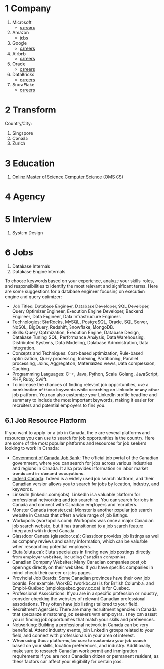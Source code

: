 
# 1 Company

1. Microsoft
    * [careers](https://careers.microsoft.com/us/en)
1. Amazon
    * [jobs](https://www.amazon.jobs/us/jobs/)
1. Google
    * [careers](https://careers.google.com/jobs/results/)
1. Airbnb
    * [careers](https://careers.airbnb.com/)
1. Oracle
    * [careers](https://www.oracle.com/corporate/careers/)
1. DataBricks
    * [careers](https://www.databricks.com/company/careers)
1. SnowFlake
    * [careers](https://careers.snowflake.com/us/en)

# 2 Transform

Country/City:

1. Singapore
1. Canada
1. Zurich

# 3 Education

1. [Online Master of Science Computer Science (OMS CS)](https://omscs.gatech.edu/)

# 4 Agency

# 5 Interview

1. System Design

# 6 Jobs

1. Database Internals
1. Database Engine Internals

To choose keywords based on your experience, analyze your skills, roles, and responsibilities to identify the most relevant and significant terms. Here are some suggestions for a database engineer focusing on execution engine and query optimizer:

* Job Titles: Database Engineer, Database Developer, SQL Developer, Query Optimizer Engineer, Execution Engine Developer, Backend Engineer, Data Engineer, Data Infrastructure Engineer.
* Technologies: StarRocks, MySQL, PostgreSQL, Oracle, SQL Server, NoSQL, BigQuery, Redshift, Snowflake, MongoDB.
* Skills: Query Optimization, Execution Engine, Database Design, Database Tuning, SQL, Performance Analysis, Data Warehousing, Distributed Systems, Data Modeling, Database Administration, Data Integration.
* Concepts and Techniques: Cost-based optimization, Rule-based optimization, Query processing, Indexing, Partitioning, Parallel processing, Joins, Aggregation, Materialized views, Data compression, Caching.
* Programming Languages: C++, Java, Python, Scala, Golang, JavaScript, PHP, Ruby, Swift.
* To increase the chances of finding relevant job opportunities, use a combination of these keywords while searching on LinkedIn or any other job platform. You can also customize your LinkedIn profile headline and summary to include the most important keywords, making it easier for recruiters and potential employers to find you.

## 6.1 Job Resource Platform

If you want to apply for a job in Canada, there are several platforms and resources you can use to search for job opportunities in the country. Here are some of the most popular platforms and resources for job seekers looking to work in Canada:

* [Government of Canada Job Bank](https://www.jobbank.gc.ca/home): The official job portal of the Canadian government, where you can search for jobs across various industries and regions in Canada. It also provides information on labor market trends and in-demand occupations.
* [Indeed Canada](https://ca.indeed.com/): Indeed is a widely used job search platform, and their Canadian version allows you to search for jobs by location, industry, and keywords.
* LinkedIn (linkedin.com/jobs): LinkedIn is a valuable platform for professional networking and job searching. You can search for jobs in Canada and connect with Canadian employers and recruiters.
* Monster Canada (monster.ca): Monster is another popular job search website in Canada that offers a wide range of job listings.
* Workopolis (workopolis.com): Workopolis was once a major Canadian job search website, but it has transitioned to a job search feature integrated with Indeed Canada.
* Glassdoor Canada (glassdoor.ca): Glassdoor provides job listings as well as company reviews and salary information, which can be valuable when researching potential employers.
* Eluta (eluta.ca): Eluta specializes in finding new job postings directly from employer websites, including Canadian companies.
* Canadian Company Websites: Many Canadian companies post job openings directly on their websites. If you have specific companies in mind, check their career or jobs pages.
* Provincial Job Boards: Some Canadian provinces have their own job boards. For example, WorkBC (workbc.ca) is for British Columbia, and Emploi-Québec (emploiquebec.gouv.qc.ca) is for Quebec.
* Professional Associations: If you are in a specific profession or industry, consider checking the websites of relevant Canadian professional associations. They often have job listings tailored to your field.
* Recruitment Agencies: There are many recruitment agencies in Canada that specialize in matching job seekers with employers. They can assist you in finding job opportunities that match your skills and preferences.
* Networking: Building a professional network in Canada can be very beneficial. Attend industry events, join LinkedIn groups related to your field, and connect with professionals in your area of interest.
* When using these platforms, be sure to customize your job search based on your skills, location preferences, and industry. Additionally, make sure to research Canadian work permit and immigration requirements if you are not a Canadian citizen or permanent resident, as these factors can affect your eligibility for certain jobs.
